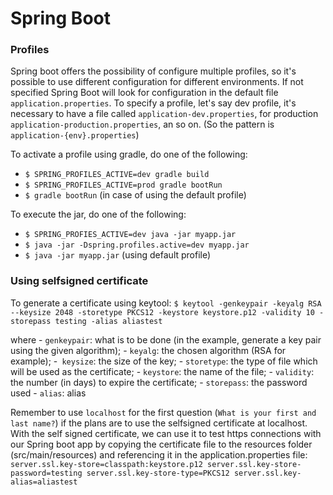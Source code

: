 # Spring Boot

### Profiles

Spring boot offers the possibility of configure multiple profiles, so it's possible to use different configuration for different environments. If not specified Spring Boot will look for configuration in the default file `application.properties`. To specify a profile, let's say dev profile, it's necessary to have a file called `application-dev.properties`, for production `application-production.properties`, an so on. (So the pattern is `application-{env}.properties`)

To activate a profile using gradle, do one of the following:

- `$ SPRING_PROFILES_ACTIVE=dev gradle build`
- `$ SPRING_PROFILES_ACTIVE=prod gradle bootRun`
- `$ gradle bootRun` (in case of using the default profile)

To execute the jar, do one of the following:

- `$ SPRING_PROFIES_ACTIVE=dev java -jar myapp.jar`
- `$ java -jar -Dspring.profiles.active=dev myapp.jar`
- `$ java -jar myapp.jar` (using default profile)

### Using selfsigned certificate

To generate a certificate using keytool:
`$ keytool -genkeypair -keyalg RSA --keysize 2048 -storetype PKCS12 -keystore keystore.p12 -validity 10 -storepass testing -alias aliastest`

where
     - `genkeypair`: what is to be done (in the example, generate a key pair using the given algorithm);
     - `keyalg`: the chosen algorithm (RSA for example);
     -` keysize`: the size of the key;
     - `storetype`: the type of file which will be used as the certificate;
     - `keystore`: the name of the file;
     - `validity`: the number (in days) to expire the certificate;
     - `storepass`: the password used 
     - `alias`: alias

Remember to use `localhost` for the first question (`What is your first and last name?`) if the plans are to use the selfsigned certificate at localhost.
With the self signed certificate, we can use it to test https connections with our Spring boot app by copying the certificate file to the resources folder (src/main/resources) and referencing it in the application.properties file:
`
server.ssl.key-store=classpath:keystore.p12
server.ssl.key-store-password=testing
server.ssl.key-store-type=PKCS12
server.ssl.key-alias=aliastest
`














